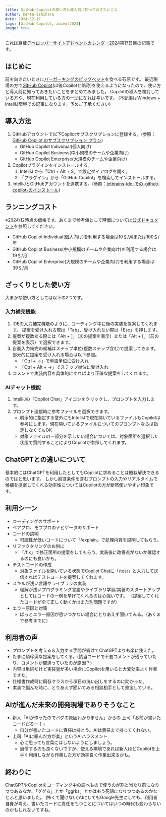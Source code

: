 ```yaml
---
title: GitHub Copilotの使い方と導入前に知っておきたいこと
author: kenta-ishihara
date: 2024-12-17
tags: [GitHub Copilot, advent2024]
image: true　
---
```


これは[豆蔵デベロッパーサイトアドベントカレンダー2024](/events/advent-calendar/2024/)第17日目の記事です。

## はじめに
前を向きたいときに[バーガーキングのビッグベット](https://app.burgerking.co.jp/bkad/bigbet/index.html)を食べる石原です。
最近現場の方で[GitHub Copilot](https://docs.github.com/ja/copilot)(以後Copilotと略称)を使えるようになったので、使い方と導入前に知っておきたいことをまとめてみました。
Copilotの導入を検討している方や、現在利用している方の一助になれば幸いです。
(本記事はWindows + IntelliJ環境での記事になります。予めご了承ください)

## 導入方法
1. GitHubアカウントで以下Copilotサブスクリプションに登録する。(参照：[GitHub Copilot のサブスクリプション プラン](https://docs.github.com/ja/copilot/about-github-copilot/subscription-plans-for-github-copilot))
   - GitHub Copilot Individual(個人向け)
   - GitHub Copilot Business(中小規模のチームや企業向け)
   - GitHub Copilot Enterprise(大規模のチームや企業向け)
2. Copilotプラグインをインストールする。
   1. IntelliJ から「Ctrl + Alt + S」で設定ダイアログを開く。
   2. 「プラグイン」から「GitHub Copilot」を検索してインストールする。
3. IntelliJとGitHubアカウントを連携する。(参照：[jetbrains-ide-での-github-copilot-のインストール](https://docs.github.com/ja/copilot/managing-copilot/configure-personal-settings/installing-the-github-copilot-extension-in-your-environment?tool=jetbrains#jetbrains-ide-%E3%81%A7%E3%81%AE-github-copilot-%E3%81%AE%E3%82%A4%E3%83%B3%E3%82%B9%E3%83%88%E3%83%BC%E3%83%AB))

## ランニングコスト
※2024/12時点の価格です。あくまで参考値として時価については[公式ドキュメント](https://docs.github.com/ja/billing/managing-billing-for-your-products/managing-billing-for-github-copilot/about-billing-for-github-copilot)を参照してください。
- GitHub Copilot Individual(個人向け)を利用する場合は10＄/月または100＄/年
- GitHub Copilot Business(中小規模のチームや企業向け)を利用する場合は19＄/月
- GitHub Copilot Enterprise(大規模のチームや企業向け)を利用する場合は39＄/月

## ざっくりとした使い方
大まかな使い方としては以下の2つです。

### 入力補完機能
1. IDEの入力補完機能のように、コーディング中に後の実装を提案してくれます。 提案を受け入れる際は「Tab」、受け入れない際は「Esc」を押します。
2. 提案が複数ある際には「Alt + ]」（次の提案を表示）または「Alt + [」（前の提案を表示）で選択できます。
3. 自動入力補完の候補はステップ単位(複数ステップ含む)で提案してきます。部分的に提案を受け入れる場合は以下参照。
    - 「Ctrl + →」で単語単位に受け入れ
    - 「Ctrl + Alt + →」でステップ単位に受け入れ
4. コメントで実装内容を具体的にすればより正確な提案をしてくれます。

### AIチャット機能
1. IntelliJの「Copilot Chat」アイコンをクリックし、プロンプトを入力します。
2. プロンプト送信時に参考ファイルを選択できます。
    - 明示的に指定する意外にもIntelliJで現在開いているファイルもCopilotは参考にします。現在開いているファイルについてのプロンプトならば指定しなくてもOK
    - 対象ファイルの一部分を示したい場合については、対象箇所を選択した状態で質問することによりCopilotが参照してくれます。

## ChatGPTとの違いについて
基本的にはChatGPTを利用したとしてもCopilotに求めることは概ね解決できるのではと思います。
しかし前提条件を含むプロンプトの入力やリアルタイムで候補を提案してくれる効率性についてはCopilotの方が断然使いやすい印象です。

## 利用シーン
- コーディングのサポート
- ペアプロ、モブプロのナビゲータのサポート
- コードの説明
  - 可読性が低いコードについて「/explain」で処理内容を説明してもらう。
- リファクタリングのお供に 
  - 「/fix」で修正箇所の提案をしてもらう。実装後に改善点がないか確認するのにも良いかも。
- テストコードの作成
  - 対象ファイルを開いている状態でCopilot Chatに「/test」と入力して送信すればテストコードを提案してくれます。
- スキルが浅い言語やライブラリの実装
  - 理解が浅いプログラミング言語やライブラリ学習/実装のスタートアップとしてはコードの一例を挙げてくれるのは心強いです。
  （提案してくれたコードが全て正しく動くかはまた別問題ですが）
- エラー原因と対策
  - ぱっとエラー原因が思いつかない場合にとりあえず聞いてみる。（あくまで参考までに）

## 利用者の声
- プロンプトを考える＆入力する手間が省けてChatGPTよりも楽に使えた。
- たまに頓珍漢な提案をしてくる。(該当コードで不要コメントが残っていたり、コメントが間違っていたのが原因？)
- 内容は単純だけど実装量が多い場合にCopilotを用いると大変効率よく作業できた。
- 仕様書作成時に既存クラスから項目の洗い出しをするのに助かった。
- 実装で悩んだ時に、とりあえず聞いてみる相談相手として重宝している。

## AIが進んだ未来の開発現場でありそうなこと
- 新人「AIが作ったのでバグの原因わかりません」からの 上司「お前が書いたコードだろー！」
    - 自分が書いたコードに責任は持とう。AIは責任まで持ってくれない。
- 上司「AIに頼んだ方が楽」というAIハラスメント
    - 心に思っても言葉にはしないようにしましょう。
    - 過信するのも良くないですが、使える環境であれば新人ほどCopilotを上手く利用しながら作業した方が効率良く作業出来るかも。

## 終わりに
ChatGPTやCopilotをコーディング中の調べもので使うのが割と当たり前になりつつあるなか、「ググる」とか「ggrks」とかはもう死語になりつつあるのかなとふと思いました。
(怖くて聞けない)AIにしてもGoogle先生にしても、利用者自身が考え、書いたコードに責任をもつことについてはいつの時代も変わらないのかもしれないですね。
